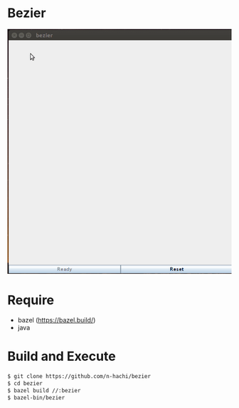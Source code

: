 # Bezier
![](images/bezier.gif)

# Require
- bazel (https://bazel.build/)
- java

# Build and Execute

```
$ git clone https://github.com/n-hachi/bezier
$ cd bezier
$ bazel build //:bezier
$ bazel-bin/bezier
```
